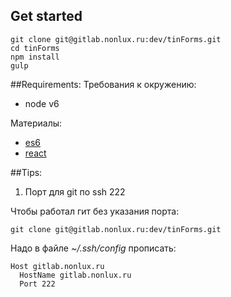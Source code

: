 ## Get started

```
git clone git@gitlab.nonlux.ru:dev/tinForms.git
cd tinForms
npm install
gulp
```

##Requirements:
Требования к окружению:
 - node v6

Материалы:
 - [es6](http://es6-features.org/)
 - [react](https://facebook.github.io/react/)


##Tips:

1. Порт  для git  по ssh 222

Чтобы работал гит без указания порта:
```
git clone git@gitlab.nonlux.ru:dev/tinForms.git
```

Надо в файле *~/.ssh/config* прописать:
```
Host gitlab.nonlux.ru
  HostName gitlab.nonlux.ru
  Port 222
```
